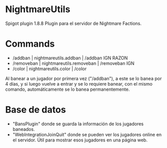 # NightmareUtils
Spigot plugin 1.8.8
Plugin para el servidor de Nightmare Factions.

# Commands
 - /addban | nightmareutils.addban | /addban IGN RAZON
 - /removeban | nightmareutils.removeban | /removeban IGN
 - /color | nightmareutils.color | /color
 
 Al banear a un jugador por primera vez ("/addban"), a este se lo banea por 4 días, y si luego vuelve a entrar y se lo requiere banear, con el mismo comando, automáticamente se lo banea permanentemente.
 
# Base de datos
- "BansPlugin" donde se guarda la información de los jugadores baneados.
- "WebIntegrationJoinQuit" donde se pueden ver los jugadores online en el servidor. Útil para mostrar esos jugadores en una página web.
